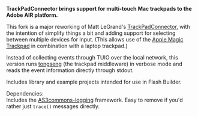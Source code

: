 **TrackPadConnector brings support for multi-touch Mac trackpads to the Adobe AIR platform.**

This fork is a major reworking of Matt LeGrand's [TrackPadConnector](https://github.com/mlegrand/TrackPadConnector), with the intention of simplify things a bit and adding support for selecting between multiple devices for input. (This allows use of the [Apple Magic Trackpad](http://www.apple.com/magictrackpad/) in combination with a laptop trackpad.)

Instead of collecting events through TUIO over the local network, this version runs [tongseng](https://github.com/fajran/tongseng) (the trackpad middleware) in verbose mode and reads the event information directly through stdout.

Includes library and example projects intended for use in Flash Builder.

Dependencies:  
Includes the [AS3commons-logging](http://www.as3commons.org/as3-commons-logging/index.html) framework. Easy to remove if you'd rather just `trace()` messages directly.